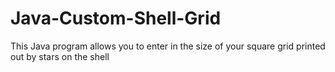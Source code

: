 # Java-Custom-Shell-Grid
This Java program allows you to enter in the size of your square grid printed out by stars on the shell
